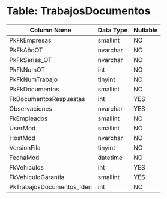 # Table: TrabajosDocumentos

| Column Name | Data Type | Nullable |
|-------------|-----------|----------|
| PkFkEmpresas | smallint | NO |
| PkFkAñoOT | nvarchar | NO |
| PkFkSeries_OT | nvarchar | NO |
| PkFkNumOT | int | NO |
| PkFkNumTrabajo | tinyint | NO |
| PkFkDocumentos | smallint | NO |
| FkDocumentosRespuestas | int | YES |
| Observaciones | nvarchar | YES |
| FkEmpleados | smallint | NO |
| UserMod | smallint | NO |
| HostMod | nvarchar | NO |
| VersionFila | tinyint | NO |
| FechaMod | datetime | NO |
| FkVehiculos | int | YES |
| FkVehiculoGarantia | smallint | YES |
| PkTrabajosDocumentos_Iden | int | NO |
